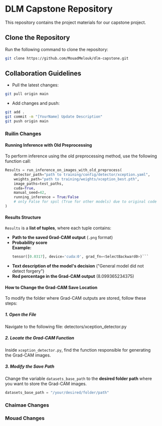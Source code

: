 # DLM Capstone Repository

This repository contains the project materials for our capstone project.

## Clone the Repository
Run the following command to clone the repository:
```bash
git clone https://github.com/MouadMelouk/dlm-capstone.git
```

## Collaboration Guidelines

- Pull the latest changes:
```bash
git pull origin main
```

- Add changes and push:
```bash
git add .
git commit -m "[YourName] Update Description"
git push origin main
```

### Ruilin Changes

#### Running Inference with Old Preprocessing

To perform inference using the old preprocessing method, use the following function call:

```python
Results = run_inference_on_images_with_old_preprocess(
    detector_path="path to training/config/detector/xception.yaml",
    weights_path="path to training/weights/xception_best.pth",
    image_paths=test_paths,
    cuda=True,
    manual_seed=42,
    running_inference = True/False
    # only False for spsl (True for other models) due to original code integrated label and accuracy calculation in spsl_detector class function
)
```

#### **Results Structure**
`Results` is a **list of tuples**, where each tuple contains:

- **Path to the saved Grad-CAM output** (`.png` format)
- **Probability score**  
  **Example:**
  ```python
  tensor([0.0317], device='cuda:0', grad_fn=<SelectBackward0>)```
- **Text description of the model's decision** ("General model did not detect forgery")
- **Red percentage in the Grad-CAM output** (8.099365234375)



#### **How to Change the Grad-CAM Save Location**

To modify the folder where Grad-CAM outputs are stored, follow these steps:

##### **1. Open the File**
Navigate to the following file: detectors/xception_detector.py

##### **2. Locate the Grad-CAM Function**
Inside `xception_detector.py`, find the function responsible for generating the Grad-CAM images.

##### **3. Modify the Save Path**
Change the variable `datasets_base_path` to the **desired folder path** where you want to store the Grad-CAM images.

```python
datasets_base_path = "/your/desired/folder/path"
```


### Chaimae Changes



### Mouad Changes


